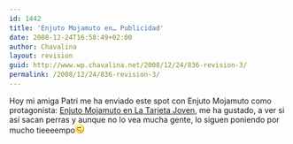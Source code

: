 ```yaml
---
id: 1442
title: 'Enjuto Mojamuto en… Publicidad'
date: 2008-12-24T16:58:49+02:00
author: Chavalina
layout: revision
guid: http://www.wp.chavalina.net/2008/12/24/836-revision-3/
permalink: /2008/12/24/836-revision-3/
---
```

Hoy mi amiga Patri me ha enviado este spot con Enjuto Mojamuto como protagonista: <a href="http://www.madridmas26.com/enjuto/" target="_blank">Enjuto Mojamuto en La Tarjeta Joven</a>, me ha gustado, a ver si as&iacute; sacan perras y aunque no lo vea mucha gente, lo siguen poniendo por mucho tieeeempo![emo](/imagenes/emoticonos/guino.gif)